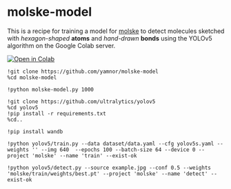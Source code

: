 # molske-model

This is a recipe for training a model for [molske](https://github.com/yamnor/molske) to detect molecules sketched with _hexagon-shaped_ **atoms** and _hand-drawn_ **bonds** using the YOLOv5 algorithm on the Google Colab server.

[![Open in Colab](https://colab.research.google.com/assets/colab-badge.svg)](https://colab.research.google.com/github/yamnor/molske-model/blob/main/molske_model.ipynb)


```
!git clone https://github.com/yamnor/molske-model
%cd molske-model
```

```
!python molske-model.py 1000
```

```
!git clone https://github.com/ultralytics/yolov5
%cd yolov5
!pip install -r requirements.txt
%cd..
```

```
!pip install wandb
```

```
!python yolov5/train.py --data dataset/data.yaml --cfg yolov5s.yaml --weights '' --img 640  --epochs 100 --batch-size 64 --device 0 --project 'molske' --name 'train' --exist-ok
```

```
!python yolov5/detect.py --source example.jpg --conf 0.5 --weights 'molske/train/weights/best.pt' --project 'molske' --name 'detect' --exist-ok
```